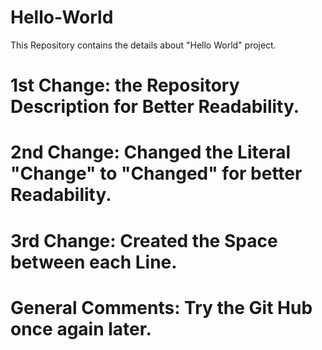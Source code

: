 # Hello-World
This Repository contains the details about "Hello World" project.

# 1st Change: the Repository Description for Better Readability. 

# 2nd Change: Changed the Literal "Change" to "Changed" for better Readability. 

# 3rd Change: Created the Space between each Line. 

# General Comments: Try the Git Hub once again later. 

